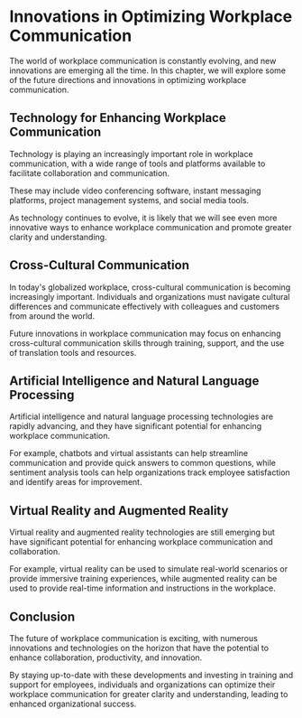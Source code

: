 Innovations in Optimizing Workplace Communication
===============================================================================

The world of workplace communication is constantly evolving, and new innovations are emerging all the time. In this chapter, we will explore some of the future directions and innovations in optimizing workplace communication.

Technology for Enhancing Workplace Communication
------------------------------------------------

Technology is playing an increasingly important role in workplace communication, with a wide range of tools and platforms available to facilitate collaboration and communication.

These may include video conferencing software, instant messaging platforms, project management systems, and social media tools.

As technology continues to evolve, it is likely that we will see even more innovative ways to enhance workplace communication and promote greater clarity and understanding.

Cross-Cultural Communication
----------------------------

In today's globalized workplace, cross-cultural communication is becoming increasingly important. Individuals and organizations must navigate cultural differences and communicate effectively with colleagues and customers from around the world.

Future innovations in workplace communication may focus on enhancing cross-cultural communication skills through training, support, and the use of translation tools and resources.

Artificial Intelligence and Natural Language Processing
-------------------------------------------------------

Artificial intelligence and natural language processing technologies are rapidly advancing, and they have significant potential for enhancing workplace communication.

For example, chatbots and virtual assistants can help streamline communication and provide quick answers to common questions, while sentiment analysis tools can help organizations track employee satisfaction and identify areas for improvement.

Virtual Reality and Augmented Reality
-------------------------------------

Virtual reality and augmented reality technologies are still emerging but have significant potential for enhancing workplace communication and collaboration.

For example, virtual reality can be used to simulate real-world scenarios or provide immersive training experiences, while augmented reality can be used to provide real-time information and instructions in the workplace.

Conclusion
----------

The future of workplace communication is exciting, with numerous innovations and technologies on the horizon that have the potential to enhance collaboration, productivity, and innovation.

By staying up-to-date with these developments and investing in training and support for employees, individuals and organizations can optimize their workplace communication for greater clarity and understanding, leading to enhanced organizational success.
